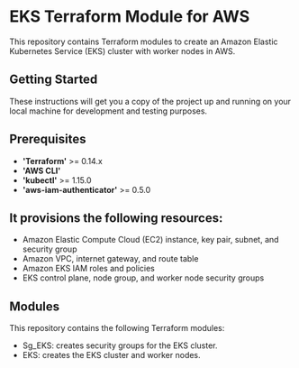 # EKS Terraform Module for AWS

This repository contains Terraform modules to create an Amazon Elastic Kubernetes Service (EKS) cluster with worker nodes in AWS.



## Getting Started

These instructions will get you a copy of the project up and running on your local machine for development and testing purposes.


## Prerequisites

-    **'Terraform'** >= 0.14.x
-    **'AWS CLI'**
-    **'kubectl'** >= 1.15.0
-    **'aws-iam-authenticator'** >= 0.5.0

## It provisions the following resources:

-    Amazon Elastic Compute Cloud (EC2) instance, key pair, subnet, and security group
-    Amazon VPC, internet gateway, and route table
-    Amazon EKS IAM roles and policies
-    EKS control plane, node group, and worker node security groups


## Modules

This repository contains the following Terraform modules:

-    Sg_EKS: creates security groups for the EKS cluster.
-    EKS: creates the EKS cluster and worker nodes.